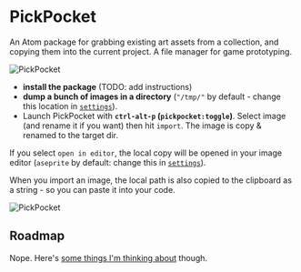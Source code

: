 # PickPocket

An Atom package for grabbing existing art assets from a collection, and copying them into the current project. A file manager for game prototyping.

![PickPocket](https://cloud.githubusercontent.com/assets/129330/17072386/ca12ef8e-5035-11e6-8626-19ccd95f3266.gif)

* **install the package** (TODO: add instructions)
* **dump a bunch of images in a directory** (`"/tmp/"` by default - change this location in [`settings`](atom://config/packages/pickpocket)).
* Launch PickPocket with **`ctrl-alt-p` (`pickpocket:toggle`)**. Select image (and rename it if you want) then hit `import`. The image is copy & renamed to the target dir.

If you select `open in editor`, the local copy will be opened in your image editor (`aseprite` by default: change this in [`settings`](atom://config/packages/pickpocket)).

When you import an image, the local path is also copied to the clipboard as a string - so you can paste it into your code.

![PickPocket](https://cloud.githubusercontent.com/assets/129330/17072516/e57a0e00-5036-11e6-9293-493de4d643b1.png)

## Roadmap

Nope. Here's [some things I'm thinking about](https://github.com/mrspeaker/pickpocket/issues/3) though.
